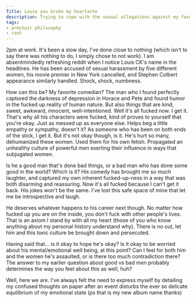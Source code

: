 ```yaml
---
Title: Louie you broke my heartache
description: Trying to cope with the sexual allegations against my favorite comedian.
tags:
- armchair philosophy
- rant
---
```


2pm at work. It's been a slow day, I've done close to nothing (which isn't to say there was nothing to do, I simply chose to not work). I am absentmindedly refreshing reddit when I notice Louis CK's name in the headlines. He has been accused of sexual harassment by five different women, his movie premier in New York cancelled, and Stephen Colbert appearance similarly handled. Shock, shock, numbness.

How can this be? My favorite comedian? The man who I found perfectly captured the darkness of depression in Horace and Pete and found humor in the fucked up reality of human nature. But also things that are kind, sweet, awkward, innocent, well-intentioned. Well it's all fucked now. I get it. That's why all his characters were fucked, kind of proves to yourself that you're okay. Just as messed up as everyone else. Helps beg a little empathy or sympathy, doesn't it? As someone who has been on both ends of the stick, I get it. But it's not okay though, is it. He's hurt so many, dehumanized these women. Used them for his own fetish. Propagated an unhealthy culture of powerful men exerting their influence in ways that subjugated women.

Is he a good man that's done bad things, or a bad man who has done some good in the world? Which is it? His comedy has brought me so much laughter, and captured my own inherent fucked-up-ness in a way that was both disarming and reassuring. Now it's all fucked because I can't get it back. His jokes won't be the same. I've lost this safe space of mine that let me be introspective and laugh.

He deserves whatever happens to his career next though. No matter how fucked up you are on the inside, you don't fuck with other people's lives. That is an axiom I stand by with all my heart (those of you who know anything about my personal history understand why). There is no out, let him and this toxic culture be brought down and persecuted.

Having said that... is it okay to hope he's okay? Is it okay to be worried about his mental/emotional well being, at this point? Can I feel for both him and the women he's assaulted, or is there too much contradiction there? The answer to my earlier question about good vs bad men probably determines the way you feel about this as well, huh?

Well, here we are. I've always felt the need to express myself by detailing my confused thoughts on paper after an event disturbs the ever so delicate equilibrium of my emotional state (ps that is my new album name thanks)
